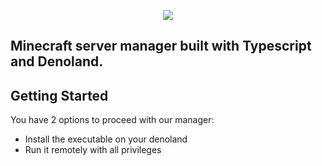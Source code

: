 <p align="center"><a href="https://github.com/genemators/betalander" target="_blank"><img src="https://github.com/genemators/betalander/raw/master/assets/repo/betacraft.png"/></a></p>

<p align="center"><h2>Minecraft server manager built with Typescript and Denoland.</h2></p>

## Getting Started

You have 2 options to proceed with our manager:

- Install the executable on your denoland
- Run it remotely with all privileges
